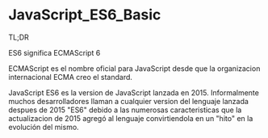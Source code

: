 # JavaScript_ES6_Basic

TL;DR

ES6 significa ECMAScript 6

ECMAScript es el nombre oficial para JavaScript desde que la organizacion internacional ECMA creo el standard.

JavaScript ES6 es la version de JavaScript lanzada en 2015. Informalmente muchos desarrolladores llaman a cualquier version del lenguaje lanzada despues de 2015 "ES6" debido a las numerosas caracteristicas que la actualizacion de 2015 agregó al lenguaje convirtiendola en un "hito" en la evolución del mismo.
